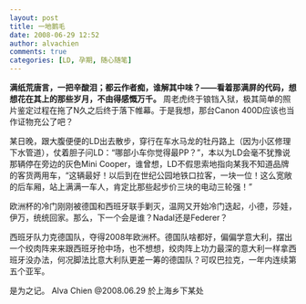 ```yaml
---
layout: post
title: 一地鹅毛
date: 2008-06-29 12:52
author: alvachien
comments: true
categories: [LD, 孕期, 随心随笔]
---
```


**满纸荒唐言，一把辛酸泪；都云作者痴，谁解其中味？——看着那满屏的代码，想想花在其上的那些岁月，不由得感慨万千。**
周老虎终于锒铛入狱，极其简单的照片鉴定过程在拖了N久之后终于落下帷幕。于是我想，那台Canon 400D应该也当作证物充公了吧？

某日晚，跟大腹便便的LD出去散步，穿行在车水马龙的牡丹路上（因为小区修理下水管道），仗着胆子问LD：“哪部小车你觉得最PP？”，本以为LD会毫不犹豫说那辆停在旁边的灰色Mini Cooper，谁曾想，LD不假思索地指向某我不知道品牌的客货两用车，“这辆最好！以后到在世纪公园地铁口拉客，一块一位！这么宽敞的后车厢，站上满满一车人，肯定比那些起步价三块的电动三轮强！”

欧洲杯的冷门刚刚被德国和西班牙联手剿灭，温网又开始冷门迭起，小德，莎娃，伊万，统统回家。那么，下一个会是谁？Nadal还是Federer？

西班牙队力克德国队，夺得2008年欧洲杯。德国队啥都好，偏偏学意大利，摆出一个绞肉阵来来跟西班牙抢中场，也不想想，绞肉阵上功力最深的意大利一样拿西班牙没办法，何况脚法比意大利队更差一筹的德国队？可叹巴拉克，一年内连续第五个亚军。

是为之记。
Alva Chien
@2008.06.29 於上海乡下某处


